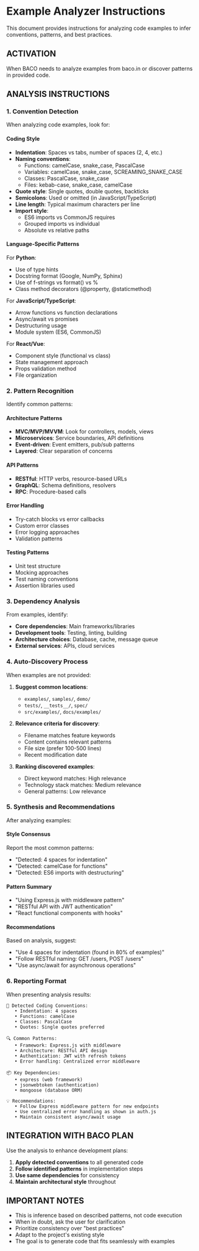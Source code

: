 # Example Analyzer Instructions

This document provides instructions for analyzing code examples to infer conventions, patterns, and best practices.

## ACTIVATION
When BACO needs to analyze examples from baco.in or discover patterns in provided code.

## ANALYSIS INSTRUCTIONS

### 1. Convention Detection

When analyzing code examples, look for:

#### Coding Style
- **Indentation**: Spaces vs tabs, number of spaces (2, 4, etc.)
- **Naming conventions**:
  - Functions: camelCase, snake_case, PascalCase
  - Variables: camelCase, snake_case, SCREAMING_SNAKE_CASE
  - Classes: PascalCase, snake_case
  - Files: kebab-case, snake_case, camelCase
- **Quote style**: Single quotes, double quotes, backticks
- **Semicolons**: Used or omitted (in JavaScript/TypeScript)
- **Line length**: Typical maximum characters per line
- **Import style**: 
  - ES6 imports vs CommonJS requires
  - Grouped imports vs individual
  - Absolute vs relative paths

#### Language-Specific Patterns
For **Python**:
- Use of type hints
- Docstring format (Google, NumPy, Sphinx)
- Use of f-strings vs format() vs %
- Class method decorators (@property, @staticmethod)

For **JavaScript/TypeScript**:
- Arrow functions vs function declarations
- Async/await vs promises
- Destructuring usage
- Module system (ES6, CommonJS)

For **React/Vue**:
- Component style (functional vs class)
- State management approach
- Props validation method
- File organization

### 2. Pattern Recognition

Identify common patterns:

#### Architecture Patterns
- **MVC/MVP/MVVM**: Look for controllers, models, views
- **Microservices**: Service boundaries, API definitions
- **Event-driven**: Event emitters, pub/sub patterns
- **Layered**: Clear separation of concerns

#### API Patterns
- **RESTful**: HTTP verbs, resource-based URLs
- **GraphQL**: Schema definitions, resolvers
- **RPC**: Procedure-based calls

#### Error Handling
- Try-catch blocks vs error callbacks
- Custom error classes
- Error logging approaches
- Validation patterns

#### Testing Patterns
- Unit test structure
- Mocking approaches
- Test naming conventions
- Assertion libraries used

### 3. Dependency Analysis

From examples, identify:
- **Core dependencies**: Main frameworks/libraries
- **Development tools**: Testing, linting, building
- **Architecture choices**: Database, cache, message queue
- **External services**: APIs, cloud services

### 4. Auto-Discovery Process

When examples are not provided:

1. **Suggest common locations**:
   - `examples/`, `samples/`, `demo/`
   - `tests/`, `__tests__/`, `spec/`
   - `src/examples/`, `docs/examples/`

2. **Relevance criteria for discovery**:
   - Filename matches feature keywords
   - Content contains relevant patterns
   - File size (prefer 100-500 lines)
   - Recent modification date

3. **Ranking discovered examples**:
   - Direct keyword matches: High relevance
   - Technology stack matches: Medium relevance
   - General patterns: Low relevance

### 5. Synthesis and Recommendations

After analyzing examples:

#### Style Consensus
Report the most common patterns:
- "Detected: 4 spaces for indentation"
- "Detected: camelCase for functions"
- "Detected: ES6 imports with destructuring"

#### Pattern Summary
- "Using Express.js with middleware pattern"
- "RESTful API with JWT authentication"
- "React functional components with hooks"

#### Recommendations
Based on analysis, suggest:
- "Use 4 spaces for indentation (found in 80% of examples)"
- "Follow RESTful naming: GET /users, POST /users"
- "Use async/await for asynchronous operations"

### 6. Reporting Format

When presenting analysis results:

```
📐 Detected Coding Conventions:
   • Indentation: 4 spaces
   • Functions: camelCase
   • Classes: PascalCase
   • Quotes: Single quotes preferred

🔍 Common Patterns:
   • Framework: Express.js with middleware
   • Architecture: RESTful API design
   • Authentication: JWT with refresh tokens
   • Error handling: Centralized error middleware

📦 Key Dependencies:
   • express (web framework)
   • jsonwebtoken (authentication)
   • mongoose (database ORM)

💡 Recommendations:
   • Follow Express middleware pattern for new endpoints
   • Use centralized error handling as shown in auth.js
   • Maintain consistent async/await usage
```

## INTEGRATION WITH BACO PLAN

Use the analysis to enhance development plans:

1. **Apply detected conventions** to all generated code
2. **Follow identified patterns** in implementation steps
3. **Use same dependencies** for consistency
4. **Maintain architectural style** throughout

## IMPORTANT NOTES

- This is inference based on described patterns, not code execution
- When in doubt, ask the user for clarification
- Prioritize consistency over "best practices"
- Adapt to the project's existing style
- The goal is to generate code that fits seamlessly with examples